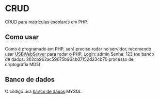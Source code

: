 # CRUD
  CRUD para matrículas escolares em PHP.

## Como usar

  Como é programado em PHP, será preciso rodar no servidor, recomendo usar [USBWebServer](https://www.usbwebserver.net/webserver/) para rodar o PHP.
  Login: admin
  Senha: 123 (no banco de dados: 202cb962ac59075b964b07152d234b70 processo de criptografia MD5)


## Banco de dados
  O código usa [banco de dados](https://github.com/edwardnichel/CRUD/blob/master/database_php.sql)  MYSQL.
